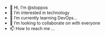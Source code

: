 - 👋 Hi, I’m @stoppos
- 👀 I’m interested in technology
- 🌱 I’m currently learning DevOps...
- 💞️ I’m looking to collaborate on with everyone
- 📫 How to reach me ...

<!---
stoppos/stoppos is a ✨ special ✨ repository because its `README.md` (this file) appears on your GitHub profile.
You can click the Preview link to take a look at your changes.
--->
